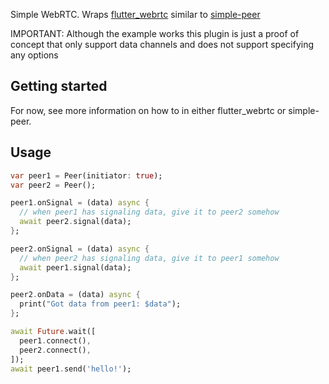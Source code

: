 Simple WebRTC. Wraps [flutter_webrtc](https://github.com/flutter-webrtc/flutter-webrtc) similar to [simple-peer](https://github.com/feross/simple-peer)

IMPORTANT: Although the example works this plugin is just a proof of concept that only support data channels and does not support specifying any options

## Getting started

For now, see more information on how to in either flutter_webrtc or simple-peer.

## Usage

```dart
var peer1 = Peer(initiator: true);
var peer2 = Peer();

peer1.onSignal = (data) async {
  // when peer1 has signaling data, give it to peer2 somehow
  await peer2.signal(data);
};

peer2.onSignal = (data) async {
  // when peer2 has signaling data, give it to peer1 somehow
  await peer1.signal(data);
};

peer2.onData = (data) async {
  print("Got data from peer1: $data");
};

await Future.wait([
  peer1.connect(),
  peer2.connect(),
]);
await peer1.send('hello!');
```
